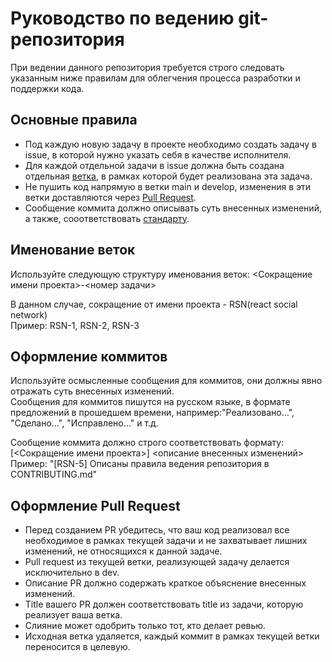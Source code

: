 # Руководство по ведению git-репозитория

При ведении данного репозитория требуется строго следовать указанным ниже правилам для облегчения процесса разработки и поддержки кода.

## Основные правила
* Под каждую новую задачу в проекте необходимо создать задачу в issue, в которой нужно указать себя в качестве исполнителя.
* Для каждой отдельной задачи в issue должна быть создана отдельная [ветка](#именование-веток), в рамках которой будет реализована эта задача.
* Не пушить код напрямую в ветки main и develop, изменения в эти ветки доставляются через [Pull Request](#оформление-pull-request).
* Сообщение коммита должно описывать суть внесенных изменений, а также, сооответствовать [стандарту](#оформление-коммитов).

## Именование веток

Используйте следующую структуру именования веток:
<Сокращение имени проекта>-<номер задачи>  

В данном случае, сокращение от имени проекта - RSN(react social network)  
Пример: RSN-1, RSN-2, RSN-3  

## Оформление коммитов

Используйте осмысленные сообщения для коммитов, они должны явно отражать суть внесенных изменений.  
Сообщения для коммитов пишутся на русском языке, в формате предложений в прошедшем времени, например:"Реализовано...", "Сделано...", "Исправлено..." и т.д.

Сообщение коммита должно строго соответствовать формату:
[<Сокращение имени проекта>] <описание внесенных изменений>  
Пример: "[RSN-5] Описаны правила ведения репозитория в CONTRIBUTING.md"

## Оформление Pull Request

* Перед созданием PR убедитесь, что ваш код реализовал все необходимое в рамках текущей задачи и не захватывает лишних изменений, не относящихся к данной задаче.
* Pull request из текущей ветки, реализующей задачу делается исключительно в dev.
* Описание PR должно содержать краткое объяснение внесенных изменений.
* Title вашего PR должен соответствовать title из задачи, которую реализует ваша ветка.
* Слияние может одобрить только тот, кто делает ревью.
* Исходная ветка удаляется, каждый коммит в рамках текущей ветки переносится в целевую.

